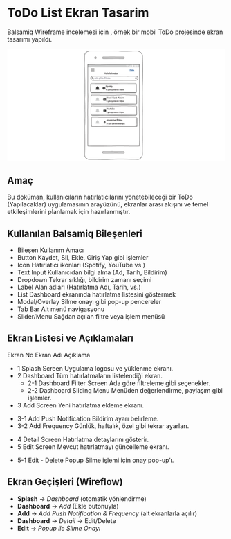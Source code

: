 # ToDo List Ekran Tasarim
Balsamiq Wireframe incelemesi için , örnek bir mobil ToDo projesinde ekran tasarımı yapıldı.

<img src="./Images/ToDoList_DashboardScreen.png"  width="640">

## Amaç
Bu doküman, kullanıcıların hatırlatıcılarını yönetebileceği bir ToDo (Yapılacaklar) uygulamasının arayüzünü, ekranlar arası akışını ve temel etkileşimlerini planlamak için hazırlanmıştır.

## Kullanılan Balsamiq Bileşenleri
- Bileşen	Kullanım Amacı
- Button	Kaydet, Sil, Ekle, Giriş Yap gibi işlemler
- Icon	Hatırlatıcı ikonları (Spotify, YouTube vs.)
- Text Input	Kullanıcıdan bilgi alma (Ad, Tarih, Bildirim)
- Dropdown	Tekrar sıklığı, bildirim zamanı seçimi
- Label	Alan adları (Hatırlatma Adı, Tarih, vs.)
- List	Dashboard ekranında hatırlatma listesini göstermek
- Modal/Overlay	Silme onayı gibi pop-up pencereler
- Tab Bar	Alt menü navigasyonu
- Slider/Menu	Sağdan açılan filtre veya işlem menüsü


## Ekran Listesi ve Açıklamaları
Ekran No	Ekran Adı	Açıklama
- 1 Splash Screen	Uygulama logosu ve yüklenme ekranı.
- 2	Dashboard	Tüm hatırlatmaların listelendiği ekran.
  * 2-1	Dashboard Filter Screen	Ada göre filtreleme gibi seçenekler.
  * 2-2	Dashboard Sliding Menu	Menüden değerlendirme, paylaşım gibi işlemler.
- 3	Add Screen	Yeni hatırlatma ekleme ekranı.
 * 3-1	Add Push Notification	Bildirim ayarı belirleme.
 * 3-2	Add Frequency	Günlük, haftalık, özel gibi tekrar ayarları.
- 4	Detail Screen	Hatırlatma detaylarını gösterir.
- 5	Edit Screen	Mevcut hatırlatmayı güncelleme ekranı.
 * 5-1	Edit - Delete Popup	Silme işlemi için onay pop-up’ı.

## Ekran Geçişleri (Wireflow)
- **Splash** → *Dashboard* (otomatik yönlendirme)
- **Dashboard** → *Add* (Ekle butonuyla)
- **Add** → *Add Push Notification & Frequency* (alt ekranlarla açılır)
- **Dashboard** → *Detail* → Edit/Delete
- **Edit** → *Popup ile Silme Onayı*

